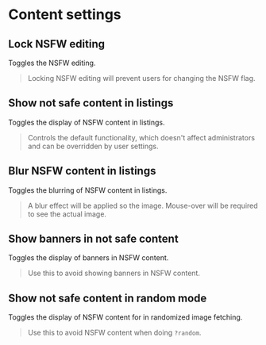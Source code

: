 # Content settings

## Lock NSFW editing

Toggles the NSFW editing.

> Locking NSFW editing will prevent users for changing the NSFW flag.

## Show not safe content in listings

Toggles the display of NSFW content in listings.

> Controls the default functionality, which doesn't affect administrators and can be overridden by user settings.

## Blur NSFW content in listings

Toggles the blurring of NSFW content in listings.

> A blur effect will be applied so the image. Mouse-over will be required to see the actual image.

## Show banners in not safe content

Toggles the display of banners in NSFW content.

> Use this to avoid showing banners in NSFW content.

## Show not safe content in random mode

Toggles the display of NSFW content for in randomized image fetching.

> Use this to avoid NSFW content when doing `?random`.
